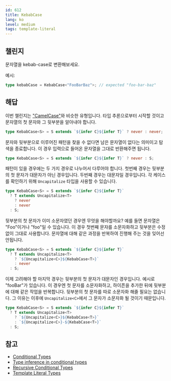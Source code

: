 ```yaml
---
id: 612
title: KebabCase
lang: ko
level: medium
tags: template-literal
---
```


## 챌린지

문자열을 kebab-case로 변환해보세요.

예시:

```typescript
type kebabCase = KebabCase<"FooBarBaz">; // expected "foo-bar-baz"
```

## 해답

이번 챌린지는 ["CamelCase"](./hard-camelcase.md)와 비슷한 유형입니다.
타입 추론으로부터 시작할 것이고 문자열의 첫 문자와 그 뒷부분을 알아내야 합니다.

```typescript
type KebabCase<S> = S extends `${infer C}${infer T}` ? never : never;
```

문자와 뒷부분으로 이루어진 패턴을 찾을 수 없다면 남은 문자열이 없다는 의미이고 탐색을 종료합니다.
이 경우 입력으로 들어온 문자열을 그대로 반환해주면 됩니다.

```typescript
type KebabCase<S> = S extends `${infer C}${infer T}` ? never : S;
```

패턴이 있을 경우에는 두 가지 경우로 나누어서 다루어야 합니다.
첫번째 경우는 뒷부분의 첫 문자가 대문자가 아닌 경우입니다.
두번째 경우는 대문자일 경우입니다.
각 케이스를 확인하기 위해 `Uncapitalize` 타입을 사용할 수 있습니다.

```typescript
type KebabCase<S> = S extends `${infer C}${infer T}`
  ? T extends Uncapitalize<T>
    ? never
    : never
  : S;
```

뒷부분의 첫 문자가 이미 소문자였던 경우엔 무엇을 해야할까요?
예를 들면 문자열은 "Foo"이거나 "foo"일 수 있습니다.
이 경우 첫번째 문자를 소문자화하고 뒷부분은 수정 없이 그대로 사용합니다.
문자열에 대해 같은 과정을 반복하여 진행해 주는 것을 잊어선 안됩니다.

```typescript
type KebabCase<S> = S extends `${infer C}${infer T}`
  ? T extends Uncapitalize<T>
    ? `${Uncapitalize<C>}${KebabCase<T>}`
    : never
  : S;
```

이제 고려해야 할 마지막 경우는 뒷부분의 첫 문자가 대문자인 경우입니다. 예시로 "fooBar"가 있습니다.
이 경우엔 첫 문자를 소문자화하고, 하이픈을 추가한 뒤에 뒷부분에 대해 같은 작업을 반복합니다.
뒷부분의 첫 문자를 따로 소문자화 해줄 필요는 없습니다. 그 이유는 이후에 `Uncapitalize<C>`에서 그 문자가 소문자화 될 것이기 때문입니다.

```typescript
type KebabCase<S> = S extends `${infer C}${infer T}`
  ? T extends Uncapitalize<T>
    ? `${Uncapitalize<C>}${KebabCase<T>}`
    : `${Uncapitalize<C>}-${KebabCase<T>}`
  : S;
```

## 참고

- [Conditional Types](https://www.typescriptlang.org/docs/handbook/2/conditional-types.html)
- [Type inference in conditional types](https://www.typescriptlang.org/docs/handbook/2/conditional-types.html#inferring-within-conditional-types)
- [Recursive Conditional Types](https://www.typescriptlang.org/docs/handbook/release-notes/typescript-4-1.html#recursive-conditional-types)
- [Template Literal Types](https://www.typescriptlang.org/docs/handbook/release-notes/typescript-4-1.html#template-literal-types)
